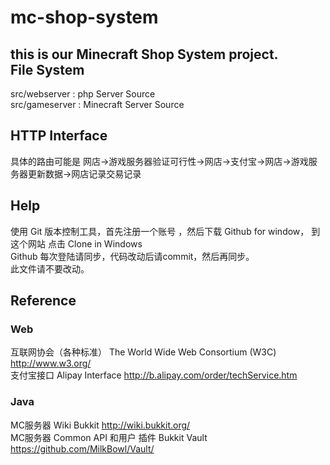 mc-shop-system
==============
  this is our Minecraft Shop System project.<br />
File System
--------------
  src/webserver : php Server Source<br />
  src/gameserver : Minecraft Server Source<br />

HTTP Interface  
--------------
  具体的路由可能是 网店->游戏服务器验证可行性->网店->支付宝->网店->游戏服务器更新数据->网店记录交易记录<br />
  
  
Help
--------------
  使用 Git 版本控制工具，首先注册一个账号 ，然后下载 Github for window， 到这个网站 点击 Clone in Windows<br />
  Github 每次登陆请同步，代码改动后请commit，然后再同步。<br />
  此文件请不要改动。<br />

Reference
--------------
### Web
  互联网协会（各种标准） The World Wide Web Consortium (W3C) http://www.w3.org/<br />
  支付宝接口 Alipay Interface http://b.alipay.com/order/techService.htm<br />
### Java
  MC服务器 Wiki Bukkit http://wiki.bukkit.org/<br />
  MC服务器 Common API 和用户 插件 Bukkit Vault https://github.com/MilkBowl/Vault/<br />